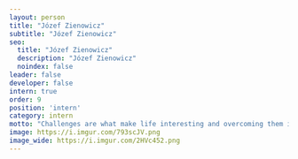 ```yaml
---
layout: person
title: "Józef Zienowicz"
subtitle: "Józef Zienowicz"
seo:
  title: "Józef Zienowicz"
  description: "Józef Zienowicz"
  noindex: false
leader: false
developer: false
intern: true
order: 9
position: 'intern'
category: intern
motto: "Challenges are what make life interesting and overcoming them is what makes life meaningful"
image: https://i.imgur.com/793scJV.png
image_wide: https://i.imgur.com/2HVc452.png
---
```

